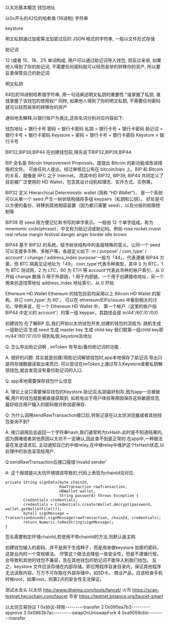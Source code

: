 以太坊基本概念
钱包地址

以0x开头的42位的哈希值 (16进制) 字符串

keystore

明文私钥通过加密算法加密过后的 JSON 格式的字符串, 一般以文件形式存储

助记词

12 (或者 15、18、21) 单词构成, 用户可以通过助记词导入钱包, 但反过来讲, 如果他人得到了你的助记词,
不需要任何密码就可以轻而易举的转移你的资产, 所以要妥善保管自己的助记词

明文私钥

64位的16进制哈希值字符串, 用一句话阐述明文私钥的重要性 “谁掌握了私钥, 谁就掌握了该钱包的使用权!”
同样, 如果他人得到了你的明文私钥, 不需要任何密码就可以轻而易举的转移你的资产


通俗地去解释,以银行账户为类比,这些名词分别对应内容如下:

钱包地址 = 银行卡号
密码 = 银行卡密码
私钥 = 银行卡号 + 银行卡密码
助记词 = 银行卡号 + 银行卡密码
Keystore + 密码 = 银行卡号 + 银行卡密码
Keystore ≠ 银行卡号


BIP32,BIP39,BIP44
在创建钱包前,得先说下BIP32,BIP39,BIP44

BIP 全名是 Bitcoin Improvement Proposals，是提出 Bitcoin 的新功能或改进措施的文件。
可由任何人提出，经过审核后公布在 bitcoin/bips 上。BIP 和 Bitcoin 的关系，就像是 RFC 之于 Internet。
而其中的 BIP32, BIP39, BIP44 共同定义了目前被广泛使用的 HD Wallet，包含其设计动机和理念、实作方式、实例等。

BIP32
定义 Hierarchical Deterministic wallet (简称 “HD Wallet”)，
是一个系统可以从单一个 seed 产生一树状结构储存多组 keypairs（私钥和公钥）。
好处是可以方便的备份、转移到其他相容装置（因为都只需要 seed），以及分层的权限控制等


BIP39
将 seed 用方便记忆和书写的单字表示。一般由 12 个单字组成，称为 mnemonic code(phrase)，中文称为助记词或助记码。例如
rose rocket invest real refuse margin festival danger anger border idle brown

BIP44
基于 BIP32 的系统，赋予树状结构中的各层特殊的意义。让同一个 seed 可以支援多币种、多帐户等。各层定义如下:
m / purpose' / coin_type' / account' / change / address_index
purpose'一般为「44」，代表遵循 BIP44 方案，但 BTC 隔离见证地址为「49」
coin_type'代表币种类型，其中 0 为 BTC，1 为 BTC 测试网，2 为 LTC，60 为 ETH 等
account'代表此币种的账户索引，从 0 开始
change 数值 0 用于外部链，1 用于内部链。一个用于创建接收地址，另一个用来创造找零地址
address_index 地址索引，从 0 开始


Ethereum HD Wallet
Ethereum 的钱包目前均采用以上 Bitcoin HD Wallet 的架构，并订 coin_type' 为 60'，
可以在 ethereum/EIPs/issues 中看到相关的讨论。举例来说，在一个 Ethereum HD Wallet 中，
第一个帐户（这里的帐户指 BIP44 中定义的 account'）的第一组 keypair，其路径会是 m/44'/60'/0'/0/0

创建钱包
在了解BIP 后,我们开始以太坊钱包开发,创建的钱包的流程为:
随机生成一组助记词
生成 seed
生成 master key
生成 child key
我们取第一组child key即m/44'/60'/0'/0/0 得到私钥,keystore及地址



Q. 怎么导出助记词啊 , imToken 有导出/备份助记词的功能 .

A. 很好的问题. 其实就是创建/用助记词解锁钱包时,app本地保存了助记词.导出只是将存储数据读取出来而已.
可以尝试在imToken上通过导入Keystore或者私钥解锁钱包,就会发现没有备份助记词的入口.

Q. app本地需要保存钱包什么信息

A. 理论上说只需要保存钱包的Keystore.助记词,私钥最好别存,因为app一旦被破解,用户的钱包就能被直接获取到.
如若有出于用户体验等原因保存这些敏感信息,最好结合用户输入的密码做对称加密保存.

Q: 为什么调用sendRawTransaction接口后,转账记录在以太坊浏览器或者其他钱包查询不到?

A: 接口调用后会返回一个字符串hash,我们通常称为txHash.此时是不知道结果的,
因为拥堵或者其他原因以太坊不一定确认,因此查不到是正常的.在app中,一种做法是在发送请求后,
主动通知自己的中继relay,在中继relay中维护这个txHash状态,以处理中的状态呈现给用户.

Q:sendRawTransaction后接口报错’invalid sender’

A: 这个报错是以太坊环境错误导致的,代码上表现为chainId没对应.
```
private String signData(byte chainId,
                        RawTransaction rawTransaction,
                        HDWallet wallet,
                        String password) throws Exception {
        Credentials credentials;
        credentials = Credentials.create(Wallet.decrypt(password, wallet.getWalletFile()));
        byte[] signMessage = TransactionEncoder.signMessage(rawTransaction, chainId, credentials);
        return Numeric.toHexString(signMessage);
}
```
签名需要制定环境chainId,若使用不带chainId的方法,则默认是主网.

创建钱包输入的密码，并不是用于生成种子，而是用来做keystore 加密的密码，这是业内的一个常规做法。
尽管这个做法会降低一些安全性，但是不遵循行规，会导致和其他的钱包不兼容，及在其他钱包的助记词不能导入到我们钱包。
反之，keystore 文件应该存储在内部存储，即应用程序自身目录内，保证其他程序无法读取内容，万万不可存取在外部存储中，如SD卡。
商业产品，应该检查手机时候root，如果root，则第2点的安全性无法保证。

测试水龙头
以太坊
http://www.itheima.com/tools/fancet/
火币
https://scan-testnet.hecochain.com/faucet
币安
https://testnet.binance.org/faucet-smart

以太坊交易协议
1   0x协议-转账---------transfer
2   0x095ea7b3---------approve
3   0x0863b7ac---------swapOnUniswapFork
4   0xa9059cbb---------transfer